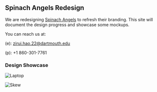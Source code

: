 ## Spinach Angels Redesign

We are redesigning [Spinach Angels](http://spinachangels.com) to refresh their branding. This site will document the design progress and showcase some mockups.

You can reach us at:

(e): zirui.hao.22@dartmouth.edu

(p): +1 860-301-7761

### Design Showcase

![Laptop][laptop]

![Skew][skew]

[laptop]: https://github.com/ziruihao/spinach-angels/blob/master/assets/laptop.png "Showcase on Laptop"

[skew]: https://github.com/ziruihao/spinach-angels/blob/master/assets/skew.png "Skew"
